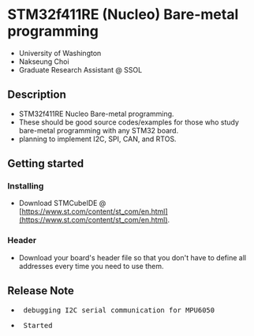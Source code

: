 # STM32f411RE (Nucleo) Bare-metal programming
- University of Washington
- Nakseung Choi
- Graduate Research Assistant @ SSOL

## Description
- STM32f411RE Nucleo Bare-metal programming.
- These should be good source codes/examples for those who study bare-metal programming with any STM32 board.
- planning to implement I2C, SPI, CAN, and RTOS.

## Getting started

### Installing
- Download STMCubeIDE @ [https://www.st.com/content/st_com/en.html](https://www.st.com/content/st_com/en.html).
### Header
- Download your board's header file so that you don't have to define all addresses every time you need to use them.

## Release Note
- <pre> debugging I2C serial communication for MPU6050                               July-29-2022</pre>
- <pre> Started                                                                      July-29-2022</pre>
